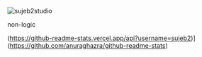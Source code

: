 ![sujeb2studio](https://user-images.githubusercontent.com/89384053/172078012-5c296e72-ecd2-4ed6-a6fc-92d671fdebcb.png)

non-logic

(https://github-readme-stats.vercel.app/api?username=sujeb2)](https://github.com/anuraghazra/github-readme-stats)
